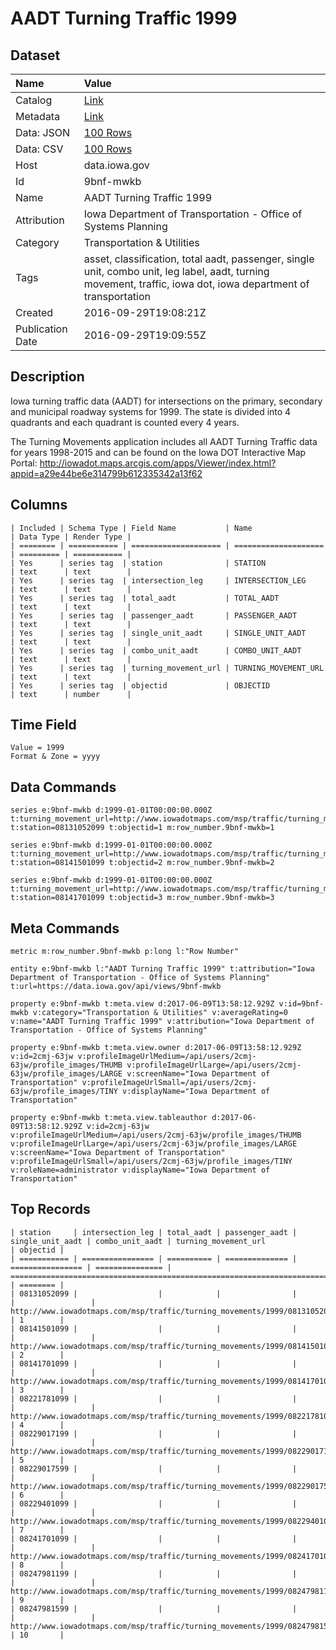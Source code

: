 # AADT Turning Traffic 1999

## Dataset

| Name | Value |
| :--- | :---- |
| Catalog | [Link](https://catalog.data.gov/dataset/aadt-turning-traffic-1999) |
| Metadata | [Link](https://data.iowa.gov/api/views/9bnf-mwkb) |
| Data: JSON | [100 Rows](https://data.iowa.gov/api/views/9bnf-mwkb/rows.json?max_rows=100) |
| Data: CSV | [100 Rows](https://data.iowa.gov/api/views/9bnf-mwkb/rows.csv?max_rows=100) |
| Host | data.iowa.gov |
| Id | 9bnf-mwkb |
| Name | AADT Turning Traffic 1999 |
| Attribution | Iowa Department of Transportation - Office of Systems Planning |
| Category | Transportation & Utilities |
| Tags | asset, classification, total aadt, passenger, single unit, combo unit, leg label, aadt, turning movement, traffic, iowa dot, iowa department of transportation |
| Created | 2016-09-29T19:08:21Z |
| Publication Date | 2016-09-29T19:09:55Z |

## Description

Iowa turning traffic data (AADT) for intersections on the primary, secondary and municipal roadway systems for 1999. The state is divided into 4 quadrants and each quadrant is counted every 4 years.

The Turning Movements application includes all AADT Turning Traffic data for years 1998-2015 and can be found on the Iowa DOT Interactive Map Portal: http://iowadot.maps.arcgis.com/apps/Viewer/index.html?appid=a29e44be6e314799b612335342a13f62

## Columns

```ls
| Included | Schema Type | Field Name           | Name                 | Data Type | Render Type |
| ======== | =========== | ==================== | ==================== | ========= | =========== |
| Yes      | series tag  | station              | STATION              | text      | text        |
| Yes      | series tag  | intersection_leg     | INTERSECTION_LEG     | text      | text        |
| Yes      | series tag  | total_aadt           | TOTAL_AADT           | text      | text        |
| Yes      | series tag  | passenger_aadt       | PASSENGER_AADT       | text      | text        |
| Yes      | series tag  | single_unit_aadt     | SINGLE_UNIT_AADT     | text      | text        |
| Yes      | series tag  | combo_unit_aadt      | COMBO_UNIT_AADT      | text      | text        |
| Yes      | series tag  | turning_movement_url | TURNING_MOVEMENT_URL | text      | text        |
| Yes      | series tag  | objectid             | OBJECTID             | text      | number      |
```

## Time Field

```ls
Value = 1999
Format & Zone = yyyy
```

## Data Commands

```ls
series e:9bnf-mwkb d:1999-01-01T00:00:00.000Z t:turning_movement_url=http://www.iowadotmaps.com/msp/traffic/turning_movements/1999/08131052099.pdf t:station=08131052099 t:objectid=1 m:row_number.9bnf-mwkb=1

series e:9bnf-mwkb d:1999-01-01T00:00:00.000Z t:turning_movement_url=http://www.iowadotmaps.com/msp/traffic/turning_movements/1999/08141501099.pdf t:station=08141501099 t:objectid=2 m:row_number.9bnf-mwkb=2

series e:9bnf-mwkb d:1999-01-01T00:00:00.000Z t:turning_movement_url=http://www.iowadotmaps.com/msp/traffic/turning_movements/1999/08141701099.pdf t:station=08141701099 t:objectid=3 m:row_number.9bnf-mwkb=3
```

## Meta Commands

```ls
metric m:row_number.9bnf-mwkb p:long l:"Row Number"

entity e:9bnf-mwkb l:"AADT Turning Traffic 1999" t:attribution="Iowa Department of Transportation - Office of Systems Planning" t:url=https://data.iowa.gov/api/views/9bnf-mwkb

property e:9bnf-mwkb t:meta.view d:2017-06-09T13:58:12.929Z v:id=9bnf-mwkb v:category="Transportation & Utilities" v:averageRating=0 v:name="AADT Turning Traffic 1999" v:attribution="Iowa Department of Transportation - Office of Systems Planning"

property e:9bnf-mwkb t:meta.view.owner d:2017-06-09T13:58:12.929Z v:id=2cmj-63jw v:profileImageUrlMedium=/api/users/2cmj-63jw/profile_images/THUMB v:profileImageUrlLarge=/api/users/2cmj-63jw/profile_images/LARGE v:screenName="Iowa Department of Transportation" v:profileImageUrlSmall=/api/users/2cmj-63jw/profile_images/TINY v:displayName="Iowa Department of Transportation"

property e:9bnf-mwkb t:meta.view.tableauthor d:2017-06-09T13:58:12.929Z v:id=2cmj-63jw v:profileImageUrlMedium=/api/users/2cmj-63jw/profile_images/THUMB v:profileImageUrlLarge=/api/users/2cmj-63jw/profile_images/LARGE v:screenName="Iowa Department of Transportation" v:profileImageUrlSmall=/api/users/2cmj-63jw/profile_images/TINY v:roleName=administrator v:displayName="Iowa Department of Transportation"
```

## Top Records

```ls
| station     | intersection_leg | total_aadt | passenger_aadt | single_unit_aadt | combo_unit_aadt | turning_movement_url                                                          | objectid | 
| =========== | ================ | ========== | ============== | ================ | =============== | ============================================================================= | ======== | 
| 08131052099 |                  |            |                |                  |                 | http://www.iowadotmaps.com/msp/traffic/turning_movements/1999/08131052099.pdf | 1        | 
| 08141501099 |                  |            |                |                  |                 | http://www.iowadotmaps.com/msp/traffic/turning_movements/1999/08141501099.pdf | 2        | 
| 08141701099 |                  |            |                |                  |                 | http://www.iowadotmaps.com/msp/traffic/turning_movements/1999/08141701099.pdf | 3        | 
| 08221781099 |                  |            |                |                  |                 | http://www.iowadotmaps.com/msp/traffic/turning_movements/1999/08221781099.pdf | 4        | 
| 08229017199 |                  |            |                |                  |                 | http://www.iowadotmaps.com/msp/traffic/turning_movements/1999/08229017199.pdf | 5        | 
| 08229017599 |                  |            |                |                  |                 | http://www.iowadotmaps.com/msp/traffic/turning_movements/1999/08229017599.pdf | 6        | 
| 08229401099 |                  |            |                |                  |                 | http://www.iowadotmaps.com/msp/traffic/turning_movements/1999/08229401099.pdf | 7        | 
| 08241701099 |                  |            |                |                  |                 | http://www.iowadotmaps.com/msp/traffic/turning_movements/1999/08241701099.pdf | 8        | 
| 08247981199 |                  |            |                |                  |                 | http://www.iowadotmaps.com/msp/traffic/turning_movements/1999/08247981199.pdf | 9        | 
| 08247981599 |                  |            |                |                  |                 | http://www.iowadotmaps.com/msp/traffic/turning_movements/1999/08247981599.pdf | 10       | 
```